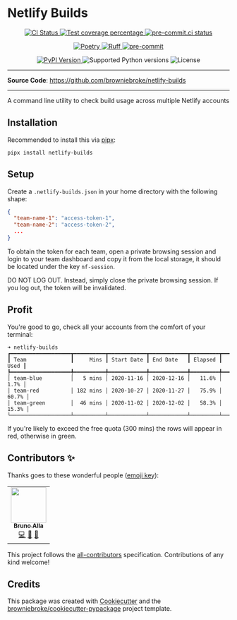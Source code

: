 # Netlify Builds

<p align="center">
  <a href="https://github.com/browniebroke/netlify-builds/actions/workflows/ci.yml?query=branch%3Amain">
    <img src="https://img.shields.io/github/actions/workflow/status/browniebroke/netlify-builds/ci.yml?branch=main&label=CI&logo=github&style=flat-square" alt="CI Status" >
  </a>
  <a href="https://codecov.io/gh/browniebroke/netlify-builds">
    <img src="https://img.shields.io/codecov/c/github/browniebroke/netlify-builds.svg?logo=codecov&logoColor=fff&style=flat-square" alt="Test coverage percentage">
  </a>
  <a href="https://results.pre-commit.ci/latest/github/browniebroke/netlify-builds/main">
    <img src="https://results.pre-commit.ci/badge/github/browniebroke/netlify-builds/main.svg" alt="pre-commit.ci status">
  </a>
</p>
<p align="center">
  <a href="https://python-poetry.org/">
    <img src="https://img.shields.io/endpoint?url=https://python-poetry.org/badge/v0.json" alt="Poetry">
  </a>
  <a href="https://github.com/astral-sh/ruff">
    <img src="https://img.shields.io/endpoint?url=https://raw.githubusercontent.com/astral-sh/ruff/main/assets/badge/v2.json" alt="Ruff">
  </a>
  <a href="https://github.com/pre-commit/pre-commit">
    <img src="https://img.shields.io/badge/pre--commit-enabled-brightgreen?logo=pre-commit&logoColor=white&style=flat-square" alt="pre-commit">
  </a>
</p>
<p align="center">
  <a href="https://pypi.org/project/netlify-builds/">
    <img src="https://img.shields.io/pypi/v/netlify-builds.svg?logo=python&logoColor=fff&style=flat-square" alt="PyPI Version">
  </a>
  <img src="https://img.shields.io/pypi/pyversions/netlify-builds.svg?style=flat-square&logo=python&amp;logoColor=fff" alt="Supported Python versions">
  <img src="https://img.shields.io/pypi/l/netlify-builds.svg?style=flat-square" alt="License">
</p>

---

**Source Code**: <a href="https://github.com/browniebroke/netlify-builds" target="_blank">https://github.com/browniebroke/netlify-builds</a>

---

A command line utility to check build usage across multiple Netlify accounts

## Installation

Recommended to install this via [pipx]:

`pipx install netlify-builds`

## Setup

Create a `.netlify-builds.json` in your home directory with the following shape:

```json
{
  "team-name-1": "access-token-1",
  "team-name-2": "access-token-2",
  ...
}
```

To obtain the token for each team, open a private browsing session and login to your team dashboard and copy it from the local storage, it should be located under the key `nf-session`.

DO NOT LOG OUT. Instead, simply close the private browsing session. If you log out, the token will be invalidated.

## Profit

You're good to go, check all your accounts from the comfort of your terminal:

```
➜ netlify-builds
┏━━━━━━━━━━━━━━━━━━━┳━━━━━━━━━━┳━━━━━━━━━━━━┳━━━━━━━━━━━━┳━━━━━━━━━┳━━━━━━━┓
┃ Team              ┃     Mins ┃ Start Date ┃ End Date   ┃ Elapsed ┃  Used ┃
┡━━━━━━━━━━━━━━━━━━━╇━━━━━━━━━━╇━━━━━━━━━━━━╇━━━━━━━━━━━━╇━━━━━━━━━╇━━━━━━━┩
│ team-blue         │   5 mins │ 2020-11-16 │ 2020-12-16 │   11.6% │  1.7% │
│ team-red          │ 182 mins │ 2020-10-27 │ 2020-11-27 │   75.9% │ 60.7% │
│ team-green        │  46 mins │ 2020-11-02 │ 2020-12-02 │   58.3% │ 15.3% │
└───────────────────┴──────────┴────────────┴────────────┴─────────┴───────┘
```

If you're likely to exceed the free quota (300 mins) the rows will appear in red, otherwise in green.

## Contributors ✨

Thanks goes to these wonderful people ([emoji key]):

<!-- ALL-CONTRIBUTORS-LIST:START - Do not remove or modify this section -->
<!-- prettier-ignore-start -->
<!-- markdownlint-disable -->
<table>
  <tr>
    <td align="center"><a href="https://browniebroke.com/"><img src="https://avatars1.githubusercontent.com/u/861044?v=4?s=80" width="80px;" alt=""/><br /><sub><b>Bruno Alla</b></sub></a><br /><a href="https://github.com/browniebroke/netlify-builds/commits?author=browniebroke" title="Code">💻</a> <a href="https://github.com/browniebroke/netlify-builds/commits?author=browniebroke" title="Documentation">📖</a> <a href="#ideas-browniebroke" title="Ideas, Planning, & Feedback">🤔</a></td>
  </tr>
</table>

<!-- markdownlint-restore -->
<!-- prettier-ignore-end -->

<!-- ALL-CONTRIBUTORS-LIST:END -->

This project follows the [all-contributors] specification. Contributions of any kind welcome!

## Credits

This package was created with [Cookiecutter] and the [browniebroke/cookiecutter-pypackage][bb-cc-pypkg] project template.

[pipx]: https://pipxproject.github.io/pipx/
[emoji key]: https://allcontributors.org/docs/en/emoji-key
[all-contributors]: https://github.com/all-contributors/all-contributors
[cookiecutter]: https://github.com/audreyr/cookiecutter
[bb-cc-pypkg]: https://github.com/browniebroke/cookiecutter-pypackage
